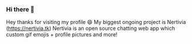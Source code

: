 ### Hi there 👋

Hey thanks for visiting my profile :smile:
My biggest ongoing project is Nertivia (https://nertivia.tk)
Nertivia is an open source chatting web app which custom gif emojis + profile pictures and more!
